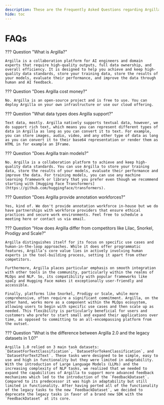 ```yaml
---
description: These are the Frequently Asked Questions regarding Argilla.
hide: toc
---
```


# FAQs

??? Question "What is Argilla?"

    Argilla is a collaboration platform for AI engineers and domain experts that require high-quality outputs, full data ownership, and overall efficiency. It is designed to help you achieve and keep high-quality data standards, store your training data, store the results of your models, evaluate their performance, and improve the data through human and AI feedback.

??? Question "Does Argilla cost money?"

    No. Argilla is an open-source project and is free to use. You can deploy Argilla on your own infrastructure or use our cloud offering.

??? Question "What data types does Argilla support?"

    Text data, mostly. Argilla natively supports textual data, however, we do support rich text, which means you can represent different types of data in Argilla as long as you can convert it to text. For example, you can store images, audio, video, and any other type of data as long as you can convert it to their base64 representation or render them as HTML in for example an IFrame.

??? Question "Does Argilla train models?"

    No. Argilla is a collaboration platform to achieve and keep high-quality data standards. You can use Argilla to store your training data, store the results of your models, evaluate their performance and improve the data. For training models, you can use any machine learning framework or library that you prefer even though we recommend starting with [Hugging Face Transformers](https://github.com/huggingface/transformers).

??? Question "Does Argilla provide annotation workforces?"

    Yes, kind of. We don't provide annotation workforce in-house but we do have partnerships with workforce providers that ensure ethical practices and secure work environments. Feel free to schedule a meeting here or contact us via email.

??? Question "How does Argilla differ from competitors like Lilac, Snorkel, Prodigy and Scale?"

    Argilla distinguishes itself for its focus on specific use cases and human-in-the-loop approaches. While it does offer programmatic features, Argilla’s core value lies in actively involving human experts in the tool-building process, setting it apart from other competitors.

    Furthermore, Argilla places particular emphasis on smooth integration with other tools in the community, particularly within the realms of MLOps and NLP. So, its compatibility with popular frameworks like spaCy and Hugging Face makes it exceptionally user-friendly and accessible.

    Finally, platforms like Snorkel, Prodigy or Scale, while more comprehensive, often require a significant commitment. Argilla, on the other hand, works more as a component within the MLOps ecosystem, allowing users to begin with specific use cases and then scale up as needed. This flexibility is particularly beneficial for users and customers who prefer to start small and expand their applications over time, as opposed to committing to an all-encompassing platform from the outset.

??? Question "What is the difference between Argilla 2.0 and the legacy datasets in 1.0?"

    Argilla 1.0 relied on 3 main task datasets: `DatasetForTextClassification`, `DatasetForTokenClassification`, and `DatasetForText2Text`. These tasks were designed to be simple, easy to use and high in functionality but they were limited in adaptability. With the introduction of Large Language Models (LLMs) and the increasing complexity of NLP tasks, we realized that we needed to expand the capabilities of Argilla to support more advanced feedback mechanisms which led to the introduction of the `FeedbackDataset`. Compared to its predecessor it was high in adaptability but still limited in functionality. After having ported all of the functionality of the legacy tasks to the new `FeedbackDataset`, we decided to deprecate the legacy tasks in favor of a brand new SDK with the `FeedbackDataset` at its core.
